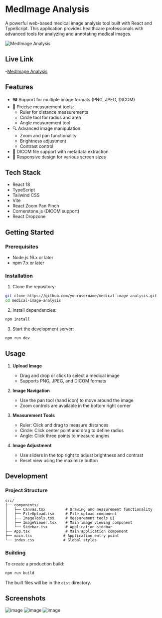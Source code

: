 # MedImage Analysis

A powerful web-based medical image analysis tool built with React and TypeScript. This application provides healthcare professionals with advanced tools for analyzing and annotating medical images.

![MedImage Analysis](https://images.unsplash.com/photo-1576091160399-112ba8d25d1d?auto=format&fit=crop&q=80&w=2070)

## Live Link 
-[MedImage Analysis](https://dynamic-tapioca-e7d15f.netlify.app/)


## Features

- 🖼️ Support for multiple image formats (PNG, JPEG, DICOM)
- 📏 Precise measurement tools:
  - Ruler for distance measurements
  - Circle tool for radius and area
  - Angle measurement tool
- 🔍 Advanced image manipulation:
  - Zoom and pan functionality
  - Brightness adjustment
  - Contrast control
- 💾 DICOM file support with metadata extraction
- 📱 Responsive design for various screen sizes

## Tech Stack

- React 18
- TypeScript
- Tailwind CSS
- Vite
- React Zoom Pan Pinch
- Cornerstone.js (DICOM support)
- React Dropzone

## Getting Started

### Prerequisites

- Node.js 16.x or later
- npm 7.x or later

### Installation

1. Clone the repository:
```bash
git clone https://github.com/yourusername/medical-image-analysis.git
cd medical-image-analysis
```

2. Install dependencies:
```bash
npm install
```

3. Start the development server:
```bash
npm run dev
```

## Usage

1. **Upload Image**
   - Drag and drop or click to select a medical image
   - Supports PNG, JPEG, and DICOM formats

2. **Image Navigation**
   - Use the pan tool (hand icon) to move around the image
   - Zoom controls are available in the bottom right corner

3. **Measurement Tools**
   - Ruler: Click and drag to measure distances
   - Circle: Click center point and drag to define radius
   - Angle: Click three points to measure angles

4. **Image Adjustment**
   - Use sliders in the top right to adjust brightness and contrast
   - Reset view using the maximize button

## Development

### Project Structure

```
src/
├── components/
│   ├── Canvas.tsx         # Drawing and measurement functionality
│   ├── FileUpload.tsx     # File upload component
│   ├── ImageTools.tsx     # Measurement tools UI
│   ├── ImageViewer.tsx    # Main image viewing component
│   └── Sidebar.tsx        # Application sidebar
├── App.tsx                # Main application component
├── main.tsx              # Application entry point
└── index.css             # Global styles
```

### Building

To create a production build:

```bash
npm run build
```

The built files will be in the `dist` directory.

## Screenshots
![image](https://github.com/user-attachments/assets/c2963287-1186-4066-9baa-c1a66b3a3c37)
![image](https://github.com/user-attachments/assets/4a0b4ace-4790-4550-94a8-8ca2bbc8818a)
![image](https://github.com/user-attachments/assets/ca88be8f-3dea-4e9a-96db-8fdbf47a53d8)




